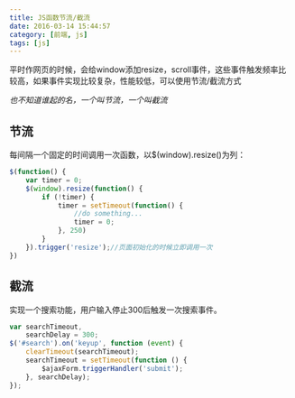 ```yaml
---
title: JS函数节流/截流
date: 2016-03-14 15:44:57
category: [前端, js]
tags: [js]
---
```

平时作网页的时候，会给window添加resize，scroll事件，这些事件触发频率比较高，如果事件实现比较复杂，性能较低，可以使用节流/截流方式

*也不知道谁起的名，一个叫节流，一个叫截流*
## 节流
每间隔一个固定的时间调用一次函数，以$(window).resize()为列：
```javascript
$(function() {
    var timer = 0;
    $(window).resize(function() {
        if (!timer) {
            timer = setTimeout(function() {
                //do something...
                timer = 0;
            }, 250)
        }
    }).trigger('resize');//页面初始化的时候立即调用一次
})
```

## 截流
实现一个搜索功能，用户输入停止300后触发一次搜索事件。
```javascript
var searchTimeout,
    searchDelay = 300;
$('#search').on('keyup', function (event) {
    clearTimeout(searchTimeout);
    searchTimeout = setTimeout(function () {
        $ajaxForm.triggerHandler('submit');
    }, searchDelay);
});
```
